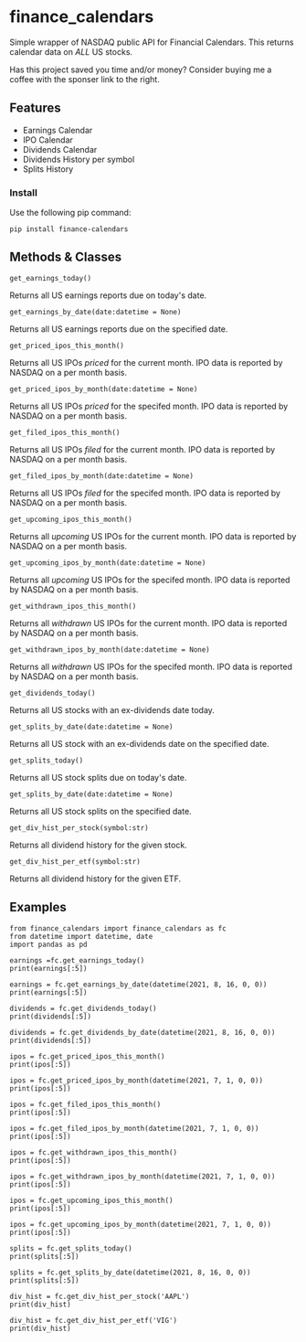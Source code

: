 # finance_calendars
Simple wrapper of NASDAQ public API for Financial Calendars.  This returns calendar data on *ALL* US stocks.

Has this project saved you time and/or money?  Consider buying me a coffee with the sponser link to the right.

## Features
* Earnings Calendar
* IPO Calendar
* Dividends Calendar
* Dividends History per symbol
* Splits History

### Install
Use the following pip command:
```
pip install finance-calendars
```

## Methods & Classes
```
get_earnings_today()
```
Returns all US earnings reports due on today's date.

```
get_earnings_by_date(date:datetime = None)
```
Returns all US earnings reports due on the specified date.

```
get_priced_ipos_this_month()
```
Returns all US IPOs *priced* for the current month.  IPO data is reported by NASDAQ on a per month basis.

```
get_priced_ipos_by_month(date:datetime = None)
```
Returns all US IPOs *priced* for the specifed month.  IPO data is reported by NASDAQ on a per month basis.

```
get_filed_ipos_this_month()
```
Returns all US IPOs *filed* for the current month.  IPO data is reported by NASDAQ on a per month basis.

```
get_filed_ipos_by_month(date:datetime = None)
```
Returns all US IPOs *filed* for the specifed month.  IPO data is reported by NASDAQ on a per month basis.

```
get_upcoming_ipos_this_month()
```
Returns all *upcoming* US IPOs for the current month.  IPO data is reported by NASDAQ on a per month basis.

```
get_upcoming_ipos_by_month(date:datetime = None)
```
Returns all *upcoming* US IPOs for the specifed month.  IPO data is reported by NASDAQ on a per month basis.

```
get_withdrawn_ipos_this_month()
```
Returns all *withdrawn* US IPOs for the current month.  IPO data is reported by NASDAQ on a per month basis.

```
get_withdrawn_ipos_by_month(date:datetime = None)
```
Returns all *withdrawn* US IPOs for the specifed month.  IPO data is reported by NASDAQ on a per month basis.

```
get_dividends_today()
```
Returns all US stocks with an ex-dividends date today.

```
get_splits_by_date(date:datetime = None)
```
Returns all US stock with an ex-dividends date on the specified date.

```
get_splits_today()
```
Returns all US stock splits due on today's date.

```
get_splits_by_date(date:datetime = None)
```
Returns all US stock splits on the specified date.

```
get_div_hist_per_stock(symbol:str)
```
Returns all dividend history for the given stock.

```
get_div_hist_per_etf(symbol:str)
```
Returns all dividend history for the given ETF.

## Examples

```
from finance_calendars import finance_calendars as fc
from datetime import datetime, date
import pandas as pd

earnings =fc.get_earnings_today()
print(earnings[:5])

earnings = fc.get_earnings_by_date(datetime(2021, 8, 16, 0, 0))
print(earnings[:5])

dividends = fc.get_dividends_today()
print(dividends[:5])

dividends = fc.get_dividends_by_date(datetime(2021, 8, 16, 0, 0))
print(dividends[:5])

ipos = fc.get_priced_ipos_this_month()
print(ipos[:5])

ipos = fc.get_priced_ipos_by_month(datetime(2021, 7, 1, 0, 0))
print(ipos[:5])

ipos = fc.get_filed_ipos_this_month()
print(ipos[:5])

ipos = fc.get_filed_ipos_by_month(datetime(2021, 7, 1, 0, 0))
print(ipos[:5])

ipos = fc.get_withdrawn_ipos_this_month()
print(ipos[:5])

ipos = fc.get_withdrawn_ipos_by_month(datetime(2021, 7, 1, 0, 0))
print(ipos[:5])

ipos = fc.get_upcoming_ipos_this_month()
print(ipos[:5])

ipos = fc.get_upcoming_ipos_by_month(datetime(2021, 7, 1, 0, 0))
print(ipos[:5])

splits = fc.get_splits_today()
print(splits[:5])

splits = fc.get_splits_by_date(datetime(2021, 8, 16, 0, 0))
print(splits[:5])

div_hist = fc.get_div_hist_per_stock('AAPL')
print(div_hist)

div_hist = fc.get_div_hist_per_etf('VIG')
print(div_hist)
```
